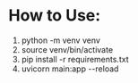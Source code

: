 # How to Use:
1. python -m venv venv
2. source venv/bin/activate
3. pip install -r requirements.txt
4. uvicorn main:app --reload
